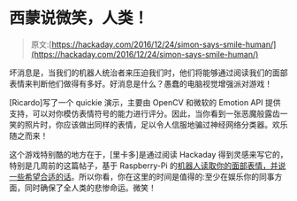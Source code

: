 # 西蒙说微笑，人类！

> 原文:[https://hackaday.com/2016/12/24/simon-says-smile-human/](https://hackaday.com/2016/12/24/simon-says-smile-human/)

坏消息是，当我们的机器人统治者来压迫我们时，他们将能够通过阅读我们的面部表情来判断他们做得有多好。好消息是什么？愚蠢的电脑视觉增强派对游戏！

[Ricardo]写了一个 quickie 演示，主要由 OpenCV 和微软的 Emotion API 提供支持，可以对你模仿表情符号的能力进行评分。因此，当你看到一张恶魔般露齿一笑的照片时，你应该做出同样的表情，足以令人信服地骗过神经网络分类器。欢乐随之而来！

这个游戏特别酷的地方在于，[里卡多]是通过阅读 Hackaday 得到灵感来写它的，特别是几周前的这篇帖子，基于 Raspberry-Pi 的[机器人读取你的面部表情，并说一些希望合适的话](http://hackaday.com/2016/11/17/raspberry-pi-robot-that-reads-your-emotions/)。所以你看，你在这里的时间是值得的:至少在娱乐你的同事方面，同时确保了全人类的悲惨命运。微笑！